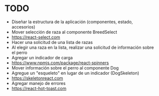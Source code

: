 # TODO

- Diseñar la estructura de la aplicación (componentes, estado, accesorios)
- Mover selección de raza al componente BreedSelect
- https://react-select.com
- Hacer una solicitud de una lista de razas
- Al elegir una raza en la lista, realizar una solicitud de información sobre el perro
- Agregar un indicador de carga
- https://www.npmjs.com/package/react-spinners
- Mover información sobre el perro al componente Dog
- Agregue un "esqueleto" en lugar de un indicador (DogSkeleton)
- https://skeletonreact.com
- Agregar manejo de errores
- https://react-hot-toast.com
